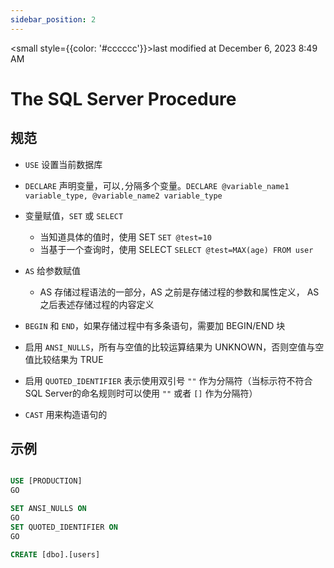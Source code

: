 ```yaml
---
sidebar_position: 2
---
```

    
<small style={{color: '#cccccc'}}>last modified at December 6, 2023 8:49 AM</small>
# The SQL Server Procedure

## 规范

- `USE` 设置当前数据库
- `DECLARE` 声明变量，可以`,`分隔多个变量。`DECLARE @variable_name1 variable_type, @variable_name2 variable_type`

- 变量赋值，`SET` 或 `SELECT`
  - 当知道具体的值时，使用 SET `SET @test=10`
  - 当基于一个查询时，使用 SELECT `SELECT @test=MAX(age) FROM user`

- `AS` 给参数赋值
  - AS 存储过程语法的一部分，AS 之前是存储过程的参数和属性定义， AS 之后表述存储过程的内容定义

- `BEGIN` 和 `END`，如果存储过程中有多条语句，需要加 BEGIN/END 块

- 启用 `ANSI_NULLS`，所有与空值的比较运算结果为 UNKNOWN，否则空值与空值比较结果为 TRUE

- 启用 `QUOTED_IDENTIFIER` 表示使用双引号 `""` 作为分隔符（当标示符不符合 SQL Server的命名规则时可以使用 `""` 或者 `[]` 作为分隔符）

- `CAST` 用来构造语句的

## 示例

```sql

USE [PRODUCTION]
GO

SET ANSI_NULLS ON
GO
SET QUOTED_IDENTIFIER ON
GO

CREATE [dbo].[users]

```
      